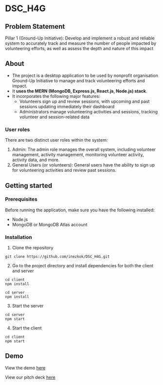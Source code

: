 # DSC_H4G

## Problem Statement
Pillar 1 (Ground-Up Initiative): Develop and implement a robust and reliable system to accurately track and measure the number of people impacted by volunteering efforts, as well as assess the depth and nature of this impact

## About
* The project is a desktop application to be used by nonprofit organisation Ground-Up Initiative to manage and track volunteering efforts and impact.
* It **uses the MERN (MongoDB, Express.js, React.js, Node.js) stack**.
* It incorporates the following major features:
    * Volunteers sign up and review sessions, with upcoming and past sessions updating immediately their dashboard
    * Administrators manage volunteering activities and sessions, tracking volunteer and session-related data

### User roles
There are two distinct user roles within the system:

1. Admin: The admin role manages the overall system, including volunteer management, activity management, monitoring volunteer activity, activity data, and more.
2. General Users (or volunteers): General users have the ability to sign up for volunteering activities and review past sessions.

## Getting started

### Prerequisites
Before running the application, make sure you have the following installed:

* Node.js
* MongoDB or MongoDB Atlas account

### Installation
1. Clone the repository

`git clone https://github.com/inezkok/DSC_H4G.git`

2. Go to the project directory and install dependencies for both the client and server
```
cd client
npm install
```

```
cd server
npm install
```

3. Start the server
```
cd server
npm start
```

4. Start the client
```
cd client
npm start
```

## Demo
View the demo [here](https://docs.google.com/presentation/d/1GcVBTt498A5fX1K4l015wGk3O_XwIwg8/edit?usp=sharing&ouid=117888144040016099674&rtpof=true&sd=true)

View our pitch deck [here](https://drive.google.com/file/d/1qP3_I4e0KzwzNuz2QBKrzRkqfb5o3VCo/view?usp=sharing)
